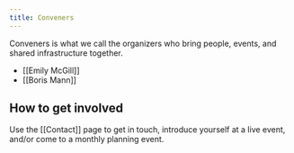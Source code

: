 ```yaml
---
title: Conveners
---
```


Conveners is what we call the organizers who bring people, events, and shared infrastructure together.

* [[Emily McGill]]
* [[Boris Mann]]

## How to get involved

Use the [[Contact]] page to get in touch, introduce yourself at a live event, and/or come to a monthly planning event.